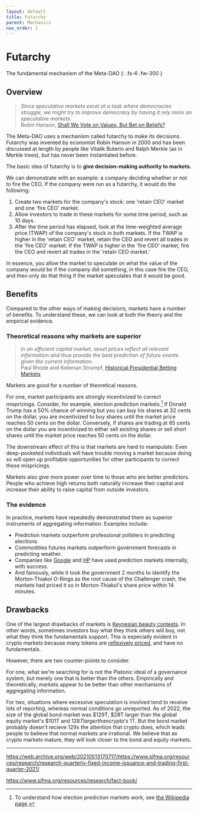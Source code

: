 ```yaml
---
layout: default
title: Futarchy
parent: Mechanics
nav_order: 1
---
```


# Futarchy

The fundamental mechanism of the Meta-DAO
{: .fs-6 .fw-300 }

## Overview

> *Since speculative markets excel at a task where democracies struggle, we might try to
> improve democracy by having it rely more on speculative markets.*\
> Robin Hanson, [Shall We Vote on Values, But Bet on Beliefs?](http://hanson.gmu.edu/futarchy2013.pdf)

The Meta-DAO uses a mechanism called futarchy to make its decisions. Futarchy
was invented by economist Robin Hanson in 2000 and has been discussed at length
by people like Vitalik Buterin and Ralph Merkle
(as in Merkle trees), but has never been instantiated before.

The basic idea of futarchy is to **give decision-making authority to markets.**

We can demonstrate with an example: a company deciding whether or not to fire
the CEO. If the company were run as a futarchy, it would do the following:
1. Create two markets for the company's stock: one 'retain CEO' market and one
'fire CEO' market.
2. Allow investors to trade in these markets for some time period, such as 10 days.
3. After the time period has elapsed, look at the time-weighted average price (TWAP)
of the company's stock in both markets. If the TWAP is higher in the 'retain CEO' market,
retain the CEO and revert all trades in the 'fire CEO' market. If the TWAP is 
higher in the 'fire CEO' market, fire the CEO and revert all trades in the 'retain
CEO market.'

In essence, you allow the market to speculate on what the value of the company
*would be* if the company did something, in this case fire the CEO, and then
only do that thing if the market speculates that it would be good.

## Benefits

Compared to the other ways of making decisions, markets have a number of benefits.
To understand these, we can look at both the theory and the empirical evidence.

### Theoretical reasons why markets are superior

> *In an efficient capital market, asset prices reflect all relevant information
> and thus provide the best prediction of future events given the current information.*\
> Paul Rhode and Koleman Strumpf, [Historical Presidential Betting Markets](https://users.wfu.edu/strumpks/papers/JEP_2004.pdf)

Markets are good for a number of theoretical reasons.

For one, market participants are strongly incentivized to correct mispricings.
Consider, for example, election prediction markets.[^3] If Donald Trump has a 50%
chance of winning but you can buy his shares at 32 cents on the dollar, you are
incentivized to buy shares until the market price reaches 50 cents on the dollar. Conversely,
if shares are trading at 65 cents on the dollar you are incentivized to either
sell existing shares or sell short shares until the market price reaches 50 cents
on the dollar.

The downstream effect of this is that markets are hard to manipulate. Even deep-pocketed
individuals will have trouble moving a market because doing so will open up 
profitable opportunities for other participants to correct these mispricings.

Markets also give more power over time to those who are better predictors. People
who achieve high returns both naturally increase their capital and increase their
ability to raise capital from outside investors.

### The evidence

In practice, markets have repeatedly demonstrated them as superior instruments
of aggregating information. Examples include:
- Prediction markets outperform professional pollsters
in predicting elections.
- Commodities futures markets outperform government forecasts
in predicting weather. 
- Companies like [Google](https://googleblog.blogspot.com/2005/09/putting-crowd-wisdom-to-work.html)
and [HP](https://authors.library.caltech.edu/44358/1/wp1131.pdf) have used prediction
markets internally, with success. 
- And famously, while it took the government 2 months to
identify the Morton-Thiakol O-Rings as the root cause of the Challenger crash,
the markets had priced it so in Morton-Thiakol's share price within 14 minutes.

## Drawbacks

One of the largest drawbacks of markets is [Keynesian beauty contests](https://en.wikipedia.org/wiki/Keynesian_beauty_contest).
In other words, sometimes investors buy what they think others will buy, not what
they think the fundamentals support. This is especially evident in crypto markets
because many tokens are [reflexively priced](https://www.epsilonmgmt.com/blog/reflexivity/),
and have no fundamentals.

However, there are two counter-points to consider.

For one, what we're searching for is not the Platonic ideal of a governance system,
but merely one that is better than the others. Empirically and theoretically,
markets appear to be better than other mechanisms of aggregating information.

For two, situations where excessive speculation is involved tend to receive lots
of reporting, whereas normal conditions go unreported. As of 2022, the size of
the global bond market was $129T, $28T larger than the global equity market's $101T
and $128T larger than crypto's ~$1T. But the bond market probably doesn't recieve
129x the attention that crypto does, which leads people to believe that normal
markets are irrational. We believe that as crypto markets mature, they will look
closer to the bond and equity markets.

----

[^1]: https://blog.ethereum.org/2014/08/21/introduction-futarchy
[^2]: https://www.ralphmerkle.com/papers/DAOdemocracyDraft.pdf
[^3]: To understand how election prediction markets work, see [the Wikipedia page](https://en.wikipedia.org/wiki/Election_stock_market).

https://web.archive.org/web/20210513170717/https://www.sifma.org/resources/research/research-quarterly-fixed-income-issuance-and-trading-first-quarter-2021/

https://www.sifma.org/resources/research/fact-book/

